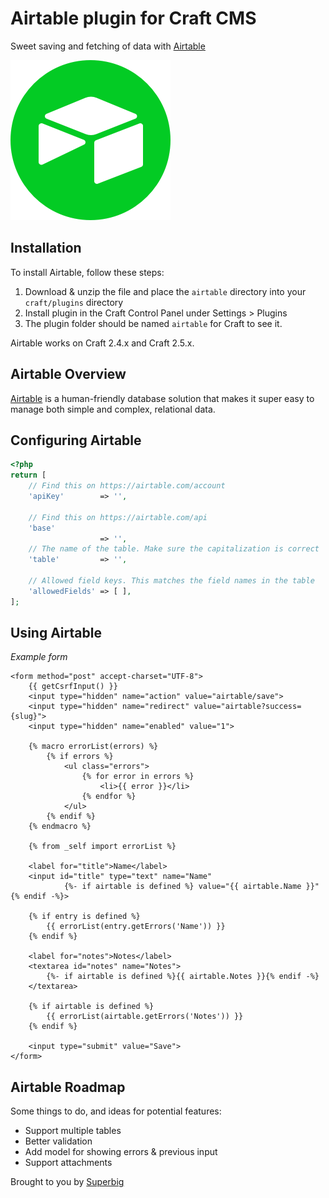 # Airtable plugin for Craft CMS

Sweet saving and fetching of data with [Airtable](https://airtable.com/invite/r/znUACjay)

![Icon](resources/icon.png)

## Installation

To install Airtable, follow these steps:

1. Download & unzip the file and place the `airtable` directory into your `craft/plugins` directory
2. Install plugin in the Craft Control Panel under Settings > Plugins
3. The plugin folder should be named `airtable` for Craft to see it.

Airtable works on Craft 2.4.x and Craft 2.5.x.

## Airtable Overview

[Airtable](https://airtable.com/invite/r/znUACjay) is a human-friendly database solution that makes it super easy to manage both simple and complex, relational data.

## Configuring Airtable

```php
<?php
return [
    // Find this on https://airtable.com/account
    'apiKey'        => '',

    // Find this on https://airtable.com/api
    'base'
                    => '',
    // The name of the table. Make sure the capitalization is correct
    'table'         => '',

    // Allowed field keys. This matches the field names in the table
    'allowedFields' => [ ],
];
```

## Using Airtable

_Example form_

```twig
<form method="post" accept-charset="UTF-8">
    {{ getCsrfInput() }}
    <input type="hidden" name="action" value="airtable/save">
    <input type="hidden" name="redirect" value="airtable?success={slug}">
    <input type="hidden" name="enabled" value="1">

    {% macro errorList(errors) %}
        {% if errors %}
            <ul class="errors">
                {% for error in errors %}
                    <li>{{ error }}</li>
                {% endfor %}
            </ul>
        {% endif %}
    {% endmacro %}

    {% from _self import errorList %}

    <label for="title">Name</label>
    <input id="title" type="text" name="Name"
            {%- if airtable is defined %} value="{{ airtable.Name }}"{% endif -%}>

    {% if entry is defined %}
        {{ errorList(entry.getErrors('Name')) }}
    {% endif %}

    <label for="notes">Notes</label>
    <textarea id="notes" name="Notes">
        {%- if airtable is defined %}{{ airtable.Notes }}{% endif -%}
    </textarea>

    {% if airtable is defined %}
        {{ errorList(airtable.getErrors('Notes')) }}
    {% endif %}

    <input type="submit" value="Save">
</form>
```

## Airtable Roadmap

Some things to do, and ideas for potential features:

* Support multiple tables
* Better validation
* Add model for showing errors & previous input
* Support attachments

Brought to you by [Superbig](https://superbig.co)
